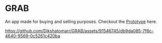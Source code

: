 # GRAB
An app made for buying and selling purposes. Checkout the 
<a href="https://www.figma.com/proto/4Cb9w0T7pTL53zj7WCZwcb/Des?page-id=0%3A1&type=design&node-id=50-1939&viewport=160%2C298%2C0.29&scaling=scale-down&starting-point-node-id=18%3A155&mode=design">Prototype</a> here.


https://github.com/Dikshatomarr/GRAB/assets/91546745/db9da085-7f6c-4640-9569-0c5261c420ba





